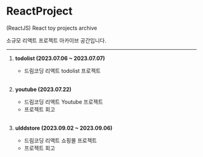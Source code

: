 # ReactProject

(ReactJS) React toy projects archive

소규모 리액트 프로젝트 아카이브 공간입니다.

<hr>

1. <b>todolist (2023.07.06 ~ 2023.07.07)</b>

   - 드림코딩 리액트 todolist 프로젝트

   <br>

2. <b>youtube (2023.07.22)</b>

   - 드림코딩 리액트 Youtube 프로젝트
   - <a src='https://w00ngja.tistory.com/113'>프로젝트 회고</a>

   <br>

3. <b>ulddstore (2023.09.02 ~ 2023.09.06)</b>

   - 드림코딩 리액트 쇼핑몰 프로젝트
   - <a src='https://w00ngja.tistory.com/113'>프로젝트 회고</a>

